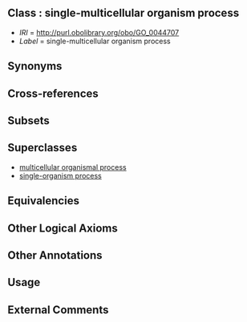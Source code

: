 
## Class : single-multicellular organism process

 * *IRI* = http://purl.obolibrary.org/obo/GO_0044707
 * *Label* = single-multicellular organism process

## Synonyms


## Cross-references


## Subsets


## Superclasses

 * [multicellular organismal process](../../GO/01/GO_0032501.md)
 * [single-organism process](../../GO/99/GO_0044699.md)

## Equivalencies


## Other Logical Axioms


## Other Annotations


## Usage


## External Comments

